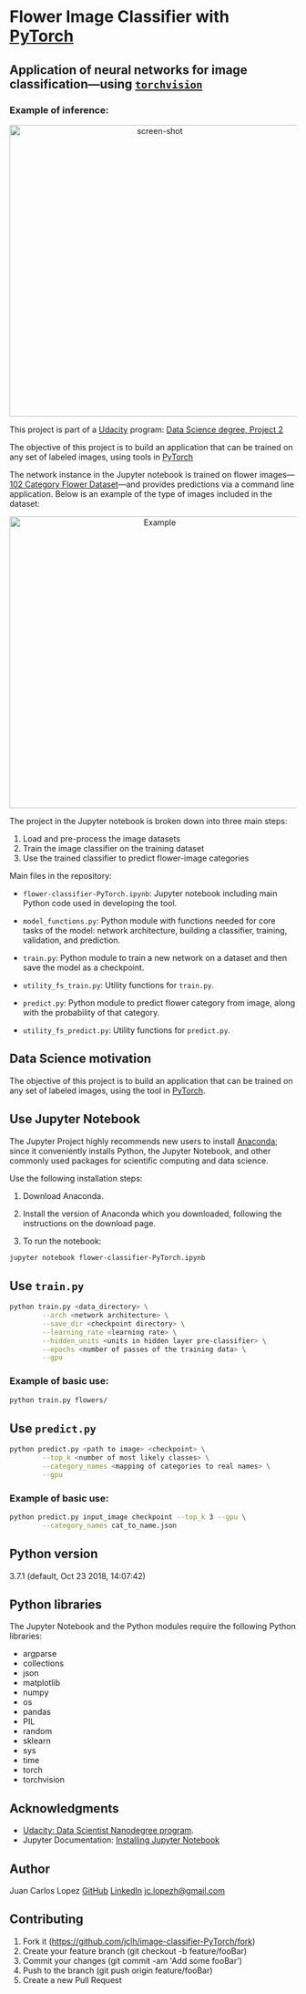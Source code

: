 # Flower Image Classifier with [PyTorch](https://pypi.org/project/torch/0.1.2/)

## Application of neural networks for image classification—using [`torchvision`](https://pytorch.org/docs/0.3.0/torchvision/index.html)


### Example of inference:

<p align="center">
  <img src="example_image/nb-screen-shot.png" width="512" alt="screen-shot" />
</p>

This project is part of a [Udacity](https://www.udacity.com/) program: [Data Science degree, Project 2](https://github.com/udacity/DSND_Term1)

The objective of this project is to build an application that can be trained on any set of labeled images, using tools in [PyTorch](https://pypi.org/project/torch/0.1.2/)

The network instance in the Jupyter notebook is trained on flower images—[102 Category Flower Dataset](http://www.robots.ox.ac.uk/~vgg/data/flowers/102/index.html)—and provides predictions via a command line application. Below is an example of the type of images included in the dataset:

<p align="center">
  <img src="example_image/Flowers.png" width="512" alt="Example" />
</p>

The project in the Jupyter notebook is broken down into three main steps:

1. Load and pre-process the image datasets
2. Train the image classifier on the training dataset
3. Use the trained classifier to predict flower-image categories

Main files in the repository:

- `flower-classifier-PyTorch.ipynb`: Jupyter notebook including main Python code used in developing the tool.

- `model_functions.py`: Python module with functions needed for core tasks of the model: network architecture, building a classifier, training, validation, and prediction.

- `train.py`: Python module to train a new network on a dataset and then save the model as a checkpoint.

- `utility_fs_train.py`: Utility functions for `train.py`.

- `predict.py`: Python module to predict flower category from image, along with the probability of that category.

- `utility_fs_predict.py`: Utility functions for `predict.py`.


## Data Science motivation

The objective of this project is to build an application that can be trained on any set of labeled images, using the tool in [PyTorch](https://pypi.org/project/torch/0.1.2/).


## Use Jupyter Notebook

The Jupyter Project highly recommends new users to install [Anaconda](https://www.anaconda.com/distribution/); since it conveniently installs Python, the Jupyter Notebook, and other commonly used packages for scientific computing and data science.

Use the following installation steps:

1. Download Anaconda.

2. Install the version of Anaconda which you downloaded, following the instructions on the download page.

3. To run the notebook:

```bash
jupyter notebook flower-classifier-PyTorch.ipynb
```


## Use `train.py`

```bash
python train.py <data_directory> \
		--arch <network architecture> \
		--save_dir <checkpoint directory> \
		--learning_rate <learning rate> \
		--hidden_units <units in hidden layer pre-classifier> \
		--epochs <number of passes of the training data> \
		--gpu
```

### Example of basic use:

```bash
python train.py flowers/ 
```


## Use `predict.py`

```bash
python predict.py <path to image> <checkpoint> \
		--top_k <number of most likely classes> \
		--category_names <mapping of categories to real names> \
		--gpu
```

### Example of basic use:

```bash
python predict.py input_image checkpoint --top_k 3 --gpu \
		--category_names cat_to_name.json
```


## Python version

3.7.1 (default, Oct 23 2018, 14:07:42) 


## Python libraries

The Jupyter Notebook and the Python modules require the following Python libraries:

- argparse
- collections
- json
- matplotlib
- numpy
- os
- pandas
- PIL
- random
- sklearn
- sys
- time
- torch
- torchvision


## Acknowledgments

- [Udacity: Data Scientist Nanodegree program](https://www.udacity.com/course/data-scientist-nanodegree--nd025).
- Jupyter Documentation: [Installing Jupyter Notebook](https://jupyter.readthedocs.io/en/latest/install.html)


## Author

Juan Carlos Lopez
[GitHub](https://github.com/jclh/)
[LinkedIn](https://www.linkedin.com/in/jclopezh/)
jc.lopezh@gmail.com


## Contributing

1. Fork it (https://github.com/jclh/image-classifier-PyTorch/fork)
2. Create your feature branch (git checkout -b feature/fooBar)
3. Commit your changes (git commit -am 'Add some fooBar')
4. Push to the branch (git push origin feature/fooBar)
5. Create a new Pull Request




























